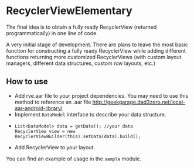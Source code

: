 # RecyclerViewElementary
The final idea is to obtain a fully ready RecyclerView (returned programmatically) in one line of code.

A very initial stage of development. There are plans to leave the most basic function for constructing a fully ready RecyclerView while adding different functions returning more customized RecyclerViews (with custom layout managers, different data structures, custom row layouts, etc.)

## How to use
- Add rve.aar file to your project dependencies.
You may need to use this method to reference an .aar file http://geekgarage.dad3zero.net/local-aar-android-library/
- Implement `DataModel` interface to describe your data structure.
-   ```
    List<DataModel> data = getData(); //your data
    RecyclerView view = new RecyclerViewBuilder(this).setData(data).build();
    ```
- Add RecyclerView to your layout.

You can find an example of usage in the `sample` module.